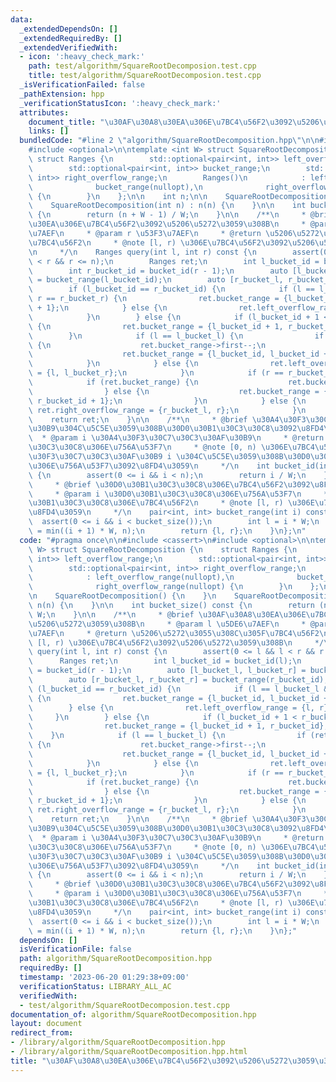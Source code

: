 ```yaml
---
data:
  _extendedDependsOn: []
  _extendedRequiredBy: []
  _extendedVerifiedWith:
  - icon: ':heavy_check_mark:'
    path: test/algorithm/SquareRootDecomposion.test.cpp
    title: test/algorithm/SquareRootDecomposion.test.cpp
  _isVerificationFailed: false
  _pathExtension: hpp
  _verificationStatusIcon: ':heavy_check_mark:'
  attributes:
    document_title: "\u30AF\u30A8\u30EA\u306E\u7BC4\u56F2\u3092\u5206\u5272\u3059\u308B"
    links: []
  bundledCode: "#line 2 \"algorithm/SquareRootDecomposition.hpp\"\n\n#include <cassert>\n\
    #include <optional>\n\ntemplate <int W> struct SquareRootDecomposition {\n   \
    \ struct Ranges {\n        std::optional<pair<int, int>> left_overflow_range;\n\
    \        std::optional<pair<int, int>> bucket_range;\n        std::optional<pair<int,\
    \ int>> right_overflow_range;\n        Ranges()\n            : left_overflow_range(nullopt),\n\
    \              bucket_range(nullopt),\n              right_overflow_range(nullopt)\
    \ {\n        }\n    };\n\n    int n;\n\n    SquareRootDecomposition() {\n    }\n\
    \    SquareRootDecomposition(int n) : n(n) {\n    }\n\n    int bucket_size() const\
    \ {\n        return (n + W - 1) / W;\n    }\n\n    /**\n     * @brief \u30AF\u30A8\
    \u30EA\u306E\u7BC4\u56F2\u3092\u5206\u5272\u3059\u308B\n     * @param l \u5DE6\
    \u7AEF\n     * @param r \u53F3\u7AEF\n     * @return \u5206\u5272\u3055\u308C\u305F\
    \u7BC4\u56F2\n     * @note [l, r) \u306E\u7BC4\u56F2\u3092\u5206\u5272\u3059\u308B\
    \n     */\n    Ranges query(int l, int r) const {\n        assert(0 <= l && l\
    \ < r && r <= n);\n        Ranges ret;\n        int l_bucket_id = bucket_id(l);\n\
    \        int r_bucket_id = bucket_id(r - 1);\n        auto [l_bucket_l, l_bucket_r]\
    \ = bucket_range(l_bucket_id);\n        auto [r_bucket_l, r_bucket_r] = bucket_range(r_bucket_id);\n\
    \        if (l_bucket_id == r_bucket_id) {\n            if (l == l_bucket_l &&\
    \ r == r_bucket_r) {\n                ret.bucket_range = {l_bucket_id, l_bucket_id\
    \ + 1};\n            } else {\n                ret.left_overflow_range = {l, r};\n\
    \            }\n        } else {\n            if (l_bucket_id + 1 < r_bucket_id)\
    \ {\n                ret.bucket_range = {l_bucket_id + 1, r_bucket_id};\n    \
    \        }\n            if (l == l_bucket_l) {\n                if (ret.bucket_range)\
    \ {\n                    ret.bucket_range->first--;\n                } else {\n\
    \                    ret.bucket_range = {l_bucket_id, l_bucket_id + 1};\n    \
    \            }\n            } else {\n                ret.left_overflow_range\
    \ = {l, l_bucket_r};\n            }\n            if (r == r_bucket_r) {\n    \
    \            if (ret.bucket_range) {\n                    ret.bucket_range->second++;\n\
    \                } else {\n                    ret.bucket_range = {r_bucket_id,\
    \ r_bucket_id + 1};\n                }\n            } else {\n               \
    \ ret.right_overflow_range = {r_bucket_l, r};\n            }\n        }\n    \
    \    return ret;\n    }\n\n    /**\n     * @brief \u30A4\u30F3\u30C7\u30C3\u30AF\
    \u30B9\u304C\u5C5E\u3059\u308B\u30D0\u30B1\u30C3\u30C8\u3092\u8FD4\u3059\n   \
    \  * @param i \u30A4\u30F3\u30C7\u30C3\u30AF\u30B9\n     * @return \u30D0\u30B1\
    \u30C3\u30C8\u306E\u756A\u53F7\n     * @note [0, n) \u306E\u7BC4\u56F2\u306E\u30A4\
    \u30F3\u30C7\u30C3\u30AF\u30B9 i \u304C\u5C5E\u3059\u308B\u30D0\u30B1\u30C3\u30C8\
    \u306E\u756A\u53F7\u3092\u8FD4\u3059\n     */\n    int bucket_id(int i) const\
    \ {\n        assert(0 <= i && i < n);\n        return i / W;\n    }\n\n    /**\n\
    \     * @brief \u30D0\u30B1\u30C3\u30C8\u306E\u7BC4\u56F2\u3092\u8FD4\u3059\n\
    \     * @param i \u30D0\u30B1\u30C3\u30C8\u306E\u756A\u53F7\n     * @return \u30D0\
    \u30B1\u30C3\u30C8\u306E\u7BC4\u56F2\n     * @note [l, r) \u306E\u7BC4\u56F2\u3092\
    \u8FD4\u3059\n     */\n    pair<int, int> bucket_range(int i) const {\n      \
    \  assert(0 <= i && i < bucket_size());\n        int l = i * W;\n        int r\
    \ = min((i + 1) * W, n);\n        return {l, r};\n    }\n};\n"
  code: "#pragma once\n\n#include <cassert>\n#include <optional>\n\ntemplate <int\
    \ W> struct SquareRootDecomposition {\n    struct Ranges {\n        std::optional<pair<int,\
    \ int>> left_overflow_range;\n        std::optional<pair<int, int>> bucket_range;\n\
    \        std::optional<pair<int, int>> right_overflow_range;\n        Ranges()\n\
    \            : left_overflow_range(nullopt),\n              bucket_range(nullopt),\n\
    \              right_overflow_range(nullopt) {\n        }\n    };\n\n    int n;\n\
    \n    SquareRootDecomposition() {\n    }\n    SquareRootDecomposition(int n) :\
    \ n(n) {\n    }\n\n    int bucket_size() const {\n        return (n + W - 1) /\
    \ W;\n    }\n\n    /**\n     * @brief \u30AF\u30A8\u30EA\u306E\u7BC4\u56F2\u3092\
    \u5206\u5272\u3059\u308B\n     * @param l \u5DE6\u7AEF\n     * @param r \u53F3\
    \u7AEF\n     * @return \u5206\u5272\u3055\u308C\u305F\u7BC4\u56F2\n     * @note\
    \ [l, r) \u306E\u7BC4\u56F2\u3092\u5206\u5272\u3059\u308B\n     */\n    Ranges\
    \ query(int l, int r) const {\n        assert(0 <= l && l < r && r <= n);\n  \
    \      Ranges ret;\n        int l_bucket_id = bucket_id(l);\n        int r_bucket_id\
    \ = bucket_id(r - 1);\n        auto [l_bucket_l, l_bucket_r] = bucket_range(l_bucket_id);\n\
    \        auto [r_bucket_l, r_bucket_r] = bucket_range(r_bucket_id);\n        if\
    \ (l_bucket_id == r_bucket_id) {\n            if (l == l_bucket_l && r == r_bucket_r)\
    \ {\n                ret.bucket_range = {l_bucket_id, l_bucket_id + 1};\n    \
    \        } else {\n                ret.left_overflow_range = {l, r};\n       \
    \     }\n        } else {\n            if (l_bucket_id + 1 < r_bucket_id) {\n\
    \                ret.bucket_range = {l_bucket_id + 1, r_bucket_id};\n        \
    \    }\n            if (l == l_bucket_l) {\n                if (ret.bucket_range)\
    \ {\n                    ret.bucket_range->first--;\n                } else {\n\
    \                    ret.bucket_range = {l_bucket_id, l_bucket_id + 1};\n    \
    \            }\n            } else {\n                ret.left_overflow_range\
    \ = {l, l_bucket_r};\n            }\n            if (r == r_bucket_r) {\n    \
    \            if (ret.bucket_range) {\n                    ret.bucket_range->second++;\n\
    \                } else {\n                    ret.bucket_range = {r_bucket_id,\
    \ r_bucket_id + 1};\n                }\n            } else {\n               \
    \ ret.right_overflow_range = {r_bucket_l, r};\n            }\n        }\n    \
    \    return ret;\n    }\n\n    /**\n     * @brief \u30A4\u30F3\u30C7\u30C3\u30AF\
    \u30B9\u304C\u5C5E\u3059\u308B\u30D0\u30B1\u30C3\u30C8\u3092\u8FD4\u3059\n   \
    \  * @param i \u30A4\u30F3\u30C7\u30C3\u30AF\u30B9\n     * @return \u30D0\u30B1\
    \u30C3\u30C8\u306E\u756A\u53F7\n     * @note [0, n) \u306E\u7BC4\u56F2\u306E\u30A4\
    \u30F3\u30C7\u30C3\u30AF\u30B9 i \u304C\u5C5E\u3059\u308B\u30D0\u30B1\u30C3\u30C8\
    \u306E\u756A\u53F7\u3092\u8FD4\u3059\n     */\n    int bucket_id(int i) const\
    \ {\n        assert(0 <= i && i < n);\n        return i / W;\n    }\n\n    /**\n\
    \     * @brief \u30D0\u30B1\u30C3\u30C8\u306E\u7BC4\u56F2\u3092\u8FD4\u3059\n\
    \     * @param i \u30D0\u30B1\u30C3\u30C8\u306E\u756A\u53F7\n     * @return \u30D0\
    \u30B1\u30C3\u30C8\u306E\u7BC4\u56F2\n     * @note [l, r) \u306E\u7BC4\u56F2\u3092\
    \u8FD4\u3059\n     */\n    pair<int, int> bucket_range(int i) const {\n      \
    \  assert(0 <= i && i < bucket_size());\n        int l = i * W;\n        int r\
    \ = min((i + 1) * W, n);\n        return {l, r};\n    }\n};"
  dependsOn: []
  isVerificationFile: false
  path: algorithm/SquareRootDecomposition.hpp
  requiredBy: []
  timestamp: '2023-06-20 01:29:38+09:00'
  verificationStatus: LIBRARY_ALL_AC
  verifiedWith:
  - test/algorithm/SquareRootDecomposion.test.cpp
documentation_of: algorithm/SquareRootDecomposition.hpp
layout: document
redirect_from:
- /library/algorithm/SquareRootDecomposition.hpp
- /library/algorithm/SquareRootDecomposition.hpp.html
title: "\u30AF\u30A8\u30EA\u306E\u7BC4\u56F2\u3092\u5206\u5272\u3059\u308B"
---
```

